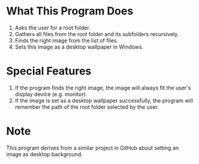# What This Program Does

1. Asks the user for a root folder.
2. Gathers all files from the root folder and its subfolders recursively.
3. Finds the right image from the list of files.
4. Sets this image as a desktop wallpaper in Windows.

# Special Features

1. If the program finds the right image, the image will always fit the user's display device (e.g. monitor).
2. If the image is set as a desktop wallpaper successfully, the program will remember the path of the root folder selected by the user.

# Note

This program derives from a similar project in GitHub about setting an image as desktop background.
